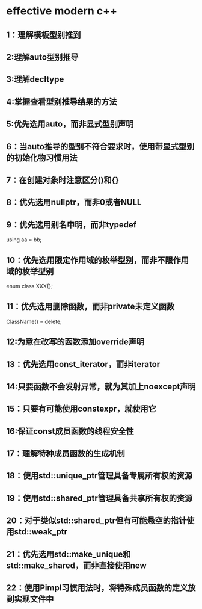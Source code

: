 # effective modern c++

## 1：理解模板型别推到

## 2:理解auto型别推导

## 3:理解decltype

## 4:掌握查看型别推导结果的方法

## 5:优先选用auto，而非显式型别声明

## 6：当auto推导的型别不符合要求时，使用带显式型别的初始化物习惯用法

## 7：在创建对象时注意区分()和{}

## 8：优先选用nullptr，而非0或者NULL

## 9：优先选用别名申明，而非typedef

using aa = bb;

## 10：优先选用限定作用域的枚举型别，而非不限作用域的枚举型别

enum class XXX{};

## 11：优先选用删除函数，而非private未定义函数

ClassName() = delete;

## 12:为意在改写的函数添加override声明

## 13：优先选用const_iterator，而非iterator

## 14:只要函数不会发射异常，就为其加上noexcept声明

## 15：只要有可能使用constexpr，就使用它

## 16:保证const成员函数的线程安全性

## 17：理解特种成员函数的生成机制

## 18：使用std::unique_ptr管理具备专属所有权的资源

## 19：使用std::shared_ptr管理具备共享所有权的资源

## 20：对于类似std::shared_ptr但有可能悬空的指针使用std::weak_ptr

## 21：优先选用std::make_unique和std::make_shared，而非直接使用new

## 22：使用Pimpl习惯用法时，将特殊成员函数的定义放到实现文件中


